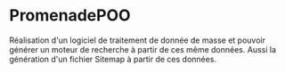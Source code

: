 # PromenadePOO

Réalisation d'un logiciel de traitement de donnée de masse et pouvoir générer un moteur de recherche à partir de ces même données. Aussi la génération d'un fichier Sitemap à partir de ces données.

